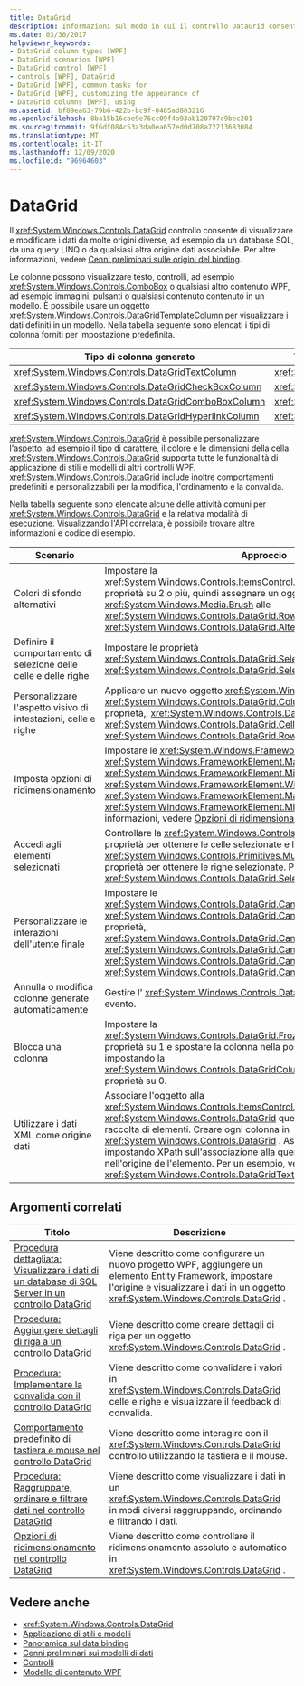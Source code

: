 ```yaml
---
title: DataGrid
description: Informazioni sul modo in cui il controllo DataGrid consente di visualizzare e modificare i dati da origini diverse, ad esempio un database, una query LINQ o qualsiasi altra origine dati associabile.
ms.date: 03/30/2017
helpviewer_keywords:
- DataGrid column types [WPF]
- DataGrid scenarios [WPF]
- DataGrid control [WPF]
- controls [WPF], DataGrid
- DataGrid [WPF], common tasks for
- DataGrid [WPF], customizing the appearance of
- DataGrid columns [WPF], using
ms.assetid: bf89ea63-79b6-422b-bc9f-0485ad803216
ms.openlocfilehash: 8ba15b16cae9e76cc09f4a93ab120707c9bec201
ms.sourcegitcommit: 9f6df084c53a3da0ea657ed0d708a72213683084
ms.translationtype: MT
ms.contentlocale: it-IT
ms.lasthandoff: 12/09/2020
ms.locfileid: "96964603"
---
```

# <a name="datagrid"></a>DataGrid
Il <xref:System.Windows.Controls.DataGrid> controllo consente di visualizzare e modificare i dati da molte origini diverse, ad esempio da un database SQL, da una query LINQ o da qualsiasi altra origine dati associabile. Per altre informazioni, vedere [Cenni preliminari sulle origini del binding](../data/binding-sources-overview.md).  
  
 Le colonne possono visualizzare testo, controlli, ad esempio <xref:System.Windows.Controls.ComboBox> o qualsiasi altro contenuto WPF, ad esempio immagini, pulsanti o qualsiasi contenuto contenuto in un modello. È possibile usare un oggetto <xref:System.Windows.Controls.DataGridTemplateColumn> per visualizzare i dati definiti in un modello. Nella tabella seguente sono elencati i tipi di colonna forniti per impostazione predefinita.  
  
|Tipo di colonna generato|Tipo di dati|  
|---------------------------|---------------|  
|<xref:System.Windows.Controls.DataGridTextColumn>|<xref:System.String>|  
|<xref:System.Windows.Controls.DataGridCheckBoxColumn>|<xref:System.Boolean>|  
|<xref:System.Windows.Controls.DataGridComboBoxColumn>|<xref:System.Enum>|  
|<xref:System.Windows.Controls.DataGridHyperlinkColumn>|<xref:System.Uri>|  
  
 <xref:System.Windows.Controls.DataGrid> è possibile personalizzare l'aspetto, ad esempio il tipo di carattere, il colore e le dimensioni della cella. <xref:System.Windows.Controls.DataGrid> supporta tutte le funzionalità di applicazione di stili e modelli di altri controlli WPF. <xref:System.Windows.Controls.DataGrid> include inoltre comportamenti predefiniti e personalizzabili per la modifica, l'ordinamento e la convalida.  
  
 Nella tabella seguente sono elencate alcune delle attività comuni per <xref:System.Windows.Controls.DataGrid> e la relativa modalità di esecuzione. Visualizzando l'API correlata, è possibile trovare altre informazioni e codice di esempio.  
  
|Scenario|Approccio|  
|--------------|--------------|  
|Colori di sfondo alternativi|Impostare la <xref:System.Windows.Controls.ItemsControl.AlternationIndex%2A> proprietà su 2 o più, quindi assegnare un oggetto <xref:System.Windows.Media.Brush> alle <xref:System.Windows.Controls.DataGrid.RowBackground%2A> proprietà e <xref:System.Windows.Controls.DataGrid.AlternatingRowBackground%2A> .|  
|Definire il comportamento di selezione delle celle e delle righe|Impostare le proprietà <xref:System.Windows.Controls.DataGrid.SelectionMode%2A> e <xref:System.Windows.Controls.DataGrid.SelectionUnit%2A>.|  
|Personalizzare l'aspetto visivo di intestazioni, celle e righe|Applicare un nuovo oggetto <xref:System.Windows.Style> alle <xref:System.Windows.Controls.DataGrid.ColumnHeaderStyle%2A> proprietà,, <xref:System.Windows.Controls.DataGrid.RowHeaderStyle%2A> <xref:System.Windows.Controls.DataGrid.CellStyle%2A> o <xref:System.Windows.Controls.DataGrid.RowStyle%2A> .|  
|Imposta opzioni di ridimensionamento|Impostare le <xref:System.Windows.FrameworkElement.Height%2A> <xref:System.Windows.FrameworkElement.MaxHeight%2A> proprietà,, <xref:System.Windows.FrameworkElement.MinHeight%2A> ,, <xref:System.Windows.FrameworkElement.Width%2A> <xref:System.Windows.FrameworkElement.MaxWidth%2A> o <xref:System.Windows.FrameworkElement.MinWidth%2A> . Per ulteriori informazioni, vedere [Opzioni di ridimensionamento nel controllo DataGrid](sizing-options-in-the-datagrid-control.md).|  
|Accedi agli elementi selezionati|Controllare la <xref:System.Windows.Controls.DataGrid.SelectedCells%2A> proprietà per ottenere le celle selezionate e la <xref:System.Windows.Controls.Primitives.MultiSelector.SelectedItems%2A> proprietà per ottenere le righe selezionate. Per altre informazioni, vedere <xref:System.Windows.Controls.DataGrid.SelectedCells%2A>.|  
|Personalizzare le interazioni dell'utente finale|Impostare le <xref:System.Windows.Controls.DataGrid.CanUserAddRows%2A> <xref:System.Windows.Controls.DataGrid.CanUserDeleteRows%2A> proprietà,, <xref:System.Windows.Controls.DataGrid.CanUserReorderColumns%2A> ,, <xref:System.Windows.Controls.DataGrid.CanUserResizeColumns%2A> <xref:System.Windows.Controls.DataGrid.CanUserResizeRows%2A> e <xref:System.Windows.Controls.DataGrid.CanUserSortColumns%2A> .|  
|Annulla o modifica colonne generate automaticamente|Gestire l' <xref:System.Windows.Controls.DataGrid.AutoGeneratingColumn> evento.|  
|Blocca una colonna|Impostare la <xref:System.Windows.Controls.DataGrid.FrozenColumnCount%2A> proprietà su 1 e spostare la colonna nella posizione più a sinistra impostando la <xref:System.Windows.Controls.DataGridColumn.DisplayIndex%2A> proprietà su 0.|  
|Utilizzare i dati XML come origine dati|Associare l'oggetto alla <xref:System.Windows.Controls.ItemsControl.ItemsSource%2A> <xref:System.Windows.Controls.DataGrid> query XPath che rappresenta la raccolta di elementi. Creare ogni colonna in <xref:System.Windows.Controls.DataGrid> . Associare ogni colonna impostando XPath sull'associazione alla query che ottiene la proprietà nell'origine dell'elemento. Per un esempio, vedere <xref:System.Windows.Controls.DataGridTextColumn>.|  
  
## <a name="related-topics"></a>Argomenti correlati  
  
|Titolo|Descrizione|  
|-----------|-----------------|  
|[Procedura dettagliata: Visualizzare i dati di un database di SQL Server in un controllo DataGrid](walkthrough-display-data-from-a-sql-server-database-in-a-datagrid-control.md)|Viene descritto come configurare un nuovo progetto WPF, aggiungere un elemento Entity Framework, impostare l'origine e visualizzare i dati in un oggetto <xref:System.Windows.Controls.DataGrid> .|  
|[Procedura: Aggiungere dettagli di riga a un controllo DataGrid](how-to-add-row-details-to-a-datagrid-control.md)|Viene descritto come creare dettagli di riga per un oggetto <xref:System.Windows.Controls.DataGrid> .|  
|[Procedura: Implementare la convalida con il controllo DataGrid](how-to-implement-validation-with-the-datagrid-control.md)|Viene descritto come convalidare i valori in <xref:System.Windows.Controls.DataGrid> celle e righe e visualizzare il feedback di convalida.|  
|[Comportamento predefinito di tastiera e mouse nel controllo DataGrid](default-keyboard-and-mouse-behavior-in-the-datagrid-control.md)|Viene descritto come interagire con il <xref:System.Windows.Controls.DataGrid> controllo utilizzando la tastiera e il mouse.|  
|[Procedura: Raggruppare, ordinare e filtrare dati nel controllo DataGrid](how-to-group-sort-and-filter-data-in-the-datagrid-control.md)|Viene descritto come visualizzare i dati in un <xref:System.Windows.Controls.DataGrid> in modi diversi raggruppando, ordinando e filtrando i dati.|  
|[Opzioni di ridimensionamento nel controllo DataGrid](sizing-options-in-the-datagrid-control.md)|Viene descritto come controllare il ridimensionamento assoluto e automatico in <xref:System.Windows.Controls.DataGrid> .|  
  
## <a name="see-also"></a>Vedere anche

- <xref:System.Windows.Controls.DataGrid>
- [Applicazione di stili e modelli](/dotnet/desktop-wpf/fundamentals/styles-templates-overview)
- [Panoramica sul data binding](/dotnet/desktop-wpf/data/data-binding-overview)
- [Cenni preliminari sui modelli di dati](../data/data-templating-overview.md)
- [Controlli](index.md)
- [Modello di contenuto WPF](wpf-content-model.md)
